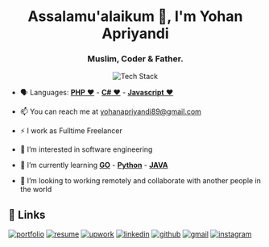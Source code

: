 <h1 align="center">Assalamu'alaikum 👋, I'm Yohan Apriyandi</h1>
<h3 align="center">Muslim, Coder & Father.</h3>

<p align="center"><img src="https://skillicons.dev/icons?i=php,laravel,cs,dotnet,mysql,nodejs,js,nginx,graphql,heroku,git,github,bash,powershell,docker,visualstudio,vscode,bootstrap&perline=18" alt="Tech Stack" /> </p>

- 🗣 Languages: [**PHP** ❤️](https://www.php.net/) - [**C#** ❤️](https://learn.microsoft.com/en-us/dotnet/csharp/) - [**Javascript** ❤️](https://www.javascript.com/)

- 📫 You can reach me at yohanapriyandi89@gmail.com

- ⚡️ I work as Fulltime Freelancer

- 👀 I’m interested in software engineering

- 🌱 I’m currently learning [**GO**](https://go.dev/) -  [**Python**](https://www.python.org/) - [**JAVA**](https://www.java.com/en/)

- 💞️ I’m looking to working remotely and collaborate with another people in the world

## 🔗 Links

[![portfolio](https://img.shields.io/badge/Portfolio-5340ff?style=for-the-badge&logo=Google-chrome&logoColor=white)](https://yohanapriyandi.github.io/)
[![resume](https://img.shields.io/badge/Resume-4285F4?style=for-the-badge&logo=read-the-docs&logoColor=white)](https://firebasestorage.googleapis.com/v0/b/my-resume-profile.appspot.com/o/yohan%20apriyandi.pdf?alt=media&token=25fbb127-87f6-4310-8e94-2b7abf9ef7c3)
[![upwork](https://img.shields.io/badge/Upwork-6FDA44?style=for-the-badge&logo=Upwork&logoColor=white)](https://www.upwork.com/freelancers/~019b8334516bb13c64)
[![linkedin](https://img.shields.io/badge/Linked_In-0077B5?style=for-the-badge&logo=LinkedIn&logoColor=white)](https://www.linkedin.com/in/yohanapriyandi/)
[![github](https://img.shields.io/badge/GitHub-000000?style=for-the-badge&logo=GitHub&logoColor=white)](https://github.com/yohanapriyandi)
[![gmail](https://img.shields.io/badge/Gmail-D14836?style=for-the-badge&logo=Gmail&logoColor=white)](mailto:yohanapriyandi89@gmail.com)
[![instagram](https://img.shields.io/badge/Instagram-E4405F?style=for-the-badge&logo=instagram&logoColor=white)](https://www.instagram.com/yohan.apriyandi/)

<!---
yohanapriyandi/yohanapriyandi is a ✨ special ✨ repository because its `README.md` (this file) appears on your GitHub profile.
You can click the Preview link to take a look at your changes.
--->
